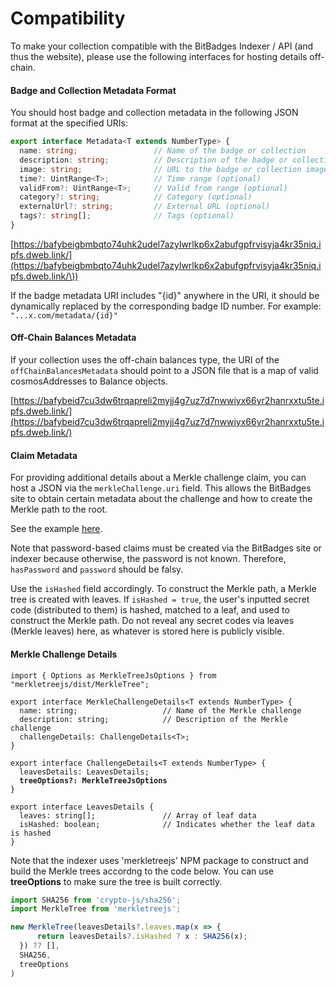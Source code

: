 # Compatibility

To make your collection compatible with the BitBadges Indexer / API (and thus the website), please use the following interfaces for hosting details off-chain.

#### Badge and Collection Metadata Format

You should host badge and collection metadata in the following JSON format at the specified URIs:

```typescript
export interface Metadata<T extends NumberType> {
  name: string;                 // Name of the badge or collection
  description: string;          // Description of the badge or collection
  image: string;                // URL to the badge or collection image
  time?: UintRange<T>;          // Time range (optional)
  validFrom?: UintRange<T>;     // Valid from range (optional)
  category?: string;            // Category (optional)
  externalUrl?: string;         // External URL (optional)
  tags?: string[];              // Tags (optional)
}
```

[https://bafybeigbmbqto74uhk2udel7azylwrlkp6x2abufgpfrvisyja4kr35niq.ipfs.dweb.link/](https://bafybeigbmbqto74uhk2udel7azylwrlkp6x2abufgpfrvisyja4kr35niq.ipfs.dweb.link/\))



If the badge metadata URI includes "{id}" anywhere in the URI, it should be dynamically replaced by the corresponding badge ID number. For example: `"...x.com/metadata/{id}"`

#### Off-Chain Balances Metadata

If your collection uses the off-chain balances type, the URI of the `offChainBalancesMetadata` should point to a JSON file that is a map of valid cosmosAddresses to Balance objects.

[https://bafybeid7cu3dw6trqapreli2myjj4g7uz7d7nwwiyx66yr2hanrxxtu5te.ipfs.dweb.link/](https://bafybeid7cu3dw6trqapreli2myjj4g7uz7d7nwwiyx66yr2hanrxxtu5te.ipfs.dweb.link/)

#### Claim Metadata

For providing additional details about a Merkle challenge claim, you can host a JSON via the `merkleChallenge.uri` field. This allows the BitBadges site to obtain certain metadata about the challenge and how to create the Merkle path to the root.

See the example [here](https://bafybeid7cu3dw6trqapreli2myjj4g7uz7d7nwwiyx66yr2hanrxxtu5te.ipfs.dweb.link/).

Note that password-based claims must be created via the BitBadges site or indexer because otherwise, the password is not known. Therefore, `hasPassword` and `password` should be falsy.

Use the `isHashed` field accordingly. To construct the Merkle path, a Merkle tree is created with leaves. If `isHashed = true`, the user's inputted secret code (distributed to them) is hashed, matched to a leaf, and used to construct the Merkle path. Do not reveal any secret codes via leaves (Merkle leaves) here, as whatever is stored here is publicly visible.

#### Merkle Challenge Details

<pre class="language-typescript"><code class="lang-typescript">import { Options as MerkleTreeJsOptions } from "merkletreejs/dist/MerkleTree";

export interface MerkleChallengeDetails&#x3C;T extends NumberType> {
  name: string;                   // Name of the Merkle challenge
  description: string;            // Description of the Merkle challenge
  challengeDetails: ChallengeDetails&#x3C;T>;
}

export interface ChallengeDetails&#x3C;T extends NumberType> {
  leavesDetails: LeavesDetails;
<strong>  treeOptions?: MerkleTreeJsOptions 
</strong>}

export interface LeavesDetails {
  leaves: string[];               // Array of leaf data
  isHashed: boolean;              // Indicates whether the leaf data is hashed
}
</code></pre>

Note that the indexer uses 'merkletreejs' NPM package to construct and build the Merkle trees accordng to the code below. You can use **treeOptions** to make sure the tree is built correctly.&#x20;

```typescript
import SHA256 from 'crypto-js/sha256';
import MerkleTree from 'merkletreejs';

new MerkleTree(leavesDetails?.leaves.map(x => {
      return leavesDetails?.isHashed ? x : SHA256(x);
  }) ?? [],
  SHA256,
  treeOptions
)
```

